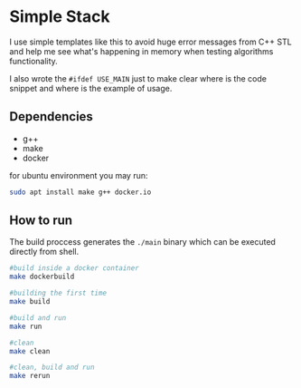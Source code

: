 # Simple Stack

I use simple templates like this to avoid huge error messages from C++ STL and help me see what's happening in memory when testing algorithms functionality.

I also wrote the `#ifdef USE_MAIN` just to make clear where is the code snippet and where is the example of usage.

## Dependencies

- g++
- make
- docker

for ubuntu environment you may run:

```bash
sudo apt install make g++ docker.io
```

## How to run

The build proccess generates the `./main` binary which can be executed directly from shell.

```bash
#build inside a docker container
make dockerbuild

#building the first time
make build

#build and run
make run

#clean
make clean

#clean, build and run
make rerun
```